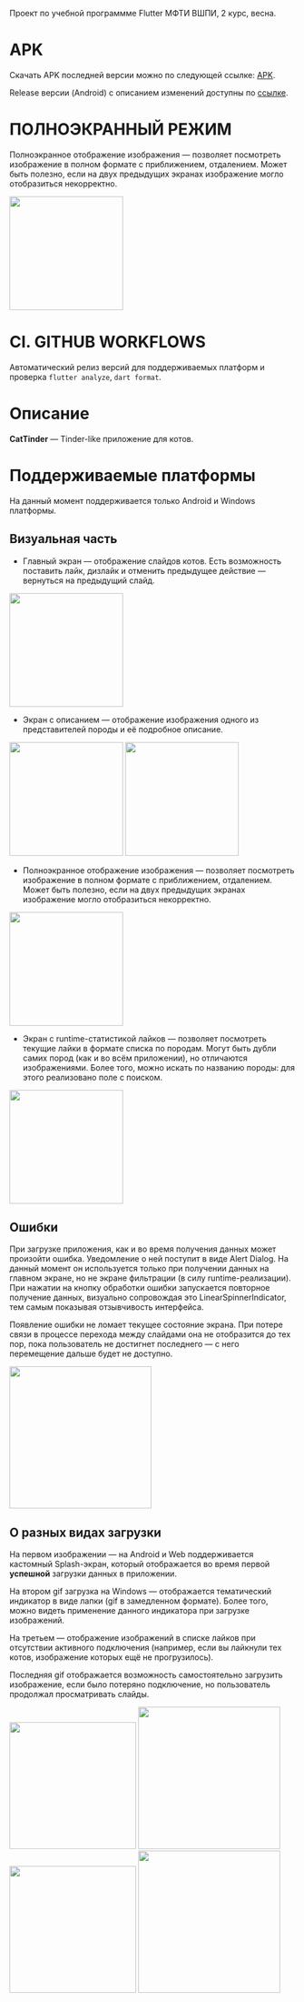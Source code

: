Проект по учебной программме Flutter МФТИ ВШПИ, 2 курс, весна.

# APK

Скачать APK последней версии можно по следующей ссылке: [APK](https://github.com/azinhoxx/cat_tinder/releases/latest/download/app-release.apk).

Release версии (Android) с описанием изменений доступны по [ссылке](https://github.com/azinhoxx/cat_tinder/releases).

# ПОЛНОЭКРАННЫЙ РЕЖИМ

Полноэкранное отображение изображения — позволяет посмотреть изображение в полном формате с приближением, отдалением. Может быть полезно, если на двух предыдущих экранах изображение могло отобразиться некорректно.

<img src="assets/readme/fullscreen_screen_1.png" width="200" />

# CI. GITHUB WORKFLOWS

Автоматический релиз версий для поддерживаемых платформ и проверка `flutter analyze`, `dart format`.

# Описание

**CatTinder** — Tinder-like приложение для котов.

# Поддерживаемые платформы

На данный момент поддерживается только Android и Windows платформы.

## Визуальная часть

- Главный экран — отображение слайдов котов. Есть возможность поставить лайк, дизлайк и отменить предыдущее действие — вернуться на предыдущий слайд.

<img src="assets/readme/home_screen_1.png" width="200" />

- Экран с описанием — отображение изображения одного из представителей породы и её подробное описание.

<p float="left">
  <img src="assets/readme/details_screen_1.png" width="200" />
  <img src="assets/readme/details_screen_2.png" width="200" />
</p>

- Полноэкранное отображение изображения — позволяет посмотреть изображение в полном формате с приближением, отдалением. Может быть полезно, если на двух предыдущих экранах изображение могло отобразиться некорректно.

<img src="assets/readme/fullscreen_screen_1.png" width="200" />

- Экран с runtime-статистикой лайков — позволяет посмотреть текущие лайки в формате списка по породам. Могут быть дубли самих пород (как и во всём приложении), но отличаются изображениями. Более того, можно искать по названию породы: для этого реализовано поле с поиском.

<img src="assets/readme/liked_cats_screen.gif" width="200" />

## Ошибки

При загрузке приложения, как и во время получения данных может произойти ошибка. Уведомление о ней поступит в виде Alert Dialog. На данный момент он используется только при получении данных на главном экране, но не экране фильтрации (в силу runtime-реализации). При нажатии на кнопку обработки ошибки запускается повторное получение данных, визуально сопровождая это LinearSpinnerIndicator, тем самым показывая отзывчивость интерфейса.

Появление ошибки не ломает текущее состояние экрана. При потере связи в процессе перехода между слайдами она не отобразится до тех пор, пока пользователь не достигнет последнего — с него перемещение дальше будет не доступно.

<img src="assets/readme/alert_dialog_1.gif" width="250" />

## О разных видах загрузки

На первом изображении — на Android и Web поддерживается кастомный Splash-экран, который отображается во время первой **успешной** загрузки данных в приложении.

На втором gif загрузка на Windows — отображается тематический индикатор в виде лапки (gif в замедленном формате). Более того, можно видеть применение данного индикатора при загрузке изображений.

На третьем — отображение изображений в списке лайков при отсутствии активного подключения (например, если вы лайкнули тех котов, изображение которых ещё не прогрузилось).

Последняя gif отображается возможность самостоятельно загрузить изображение, если было потеряно подключение, но пользователь продолжал просматривать слайды.

<p float="left">
  <img src="assets/readme/splash_screen_1.png" width="223" />
  <img src="assets/readme/loading_screen.gif" width="250" />
  <img src="assets/readme/liked_cats_screen_5.png" width="223" />
  <img src="assets/readme/home_screen_2.gif" width="250" />
</p>